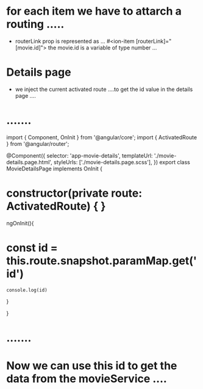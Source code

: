 # for each item we have to attarch a routing .....  


- routerLink prop is represented as ... 
    #<ion-item [routerLink]="[movie.id]">
    the movie.id is a variable of type number ...



# Details page 
- we inject the current activated route ....to get the id value in the details page .... 

# .......

import { Component, OnInit } from '@angular/core';
import { ActivatedRoute } from '@angular/router';

@Component({
  selector: 'app-movie-details',
  templateUrl: './movie-details.page.html',
  styleUrls: ['./movie-details.page.scss'],
})
export class MovieDetailsPage implements OnInit {

#  constructor(private route: ActivatedRoute) { }

  ngOnInit(){
#    const id = this.route.snapshot.paramMap.get('id')
    console.log(id)
  
  }

}
# .......


# Now we can use this id to get the data from the movieService ....





